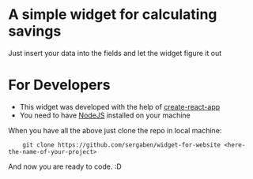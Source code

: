 # A simple widget for calculating savings

Just insert your data into the fields and let the widget figure it out

# For Developers

 - This widget was developed with the help of [create-react-app](https://github.com/facebook/create-react-app)
 - You need to have [NodeJS](https://nodejs.org/en/) installed on your machine

When you have all the above just clone the repo in local machine: 

```
    git clone https://github.com/sergaben/widget-for-website <here-the-name-of-your-project>
```

And now you are ready to code. :D
